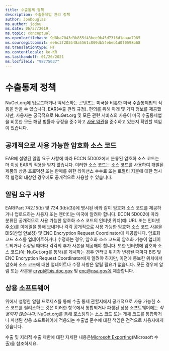 ```yaml
---
title: 수출통제 정책
description: 수출통제법 관리 정책
author: JonDouglas
ms.author: jodou
ms.date: 06/27/2019
ms.topic: conceptual
ms.openlocfilehash: 9d8ba7043d3b855f43bee9b45d7316d1aaaa7985
ms.sourcegitcommit: ee6c3f203648a5561c809db54ebeb1d0f0598b68
ms.translationtype: HT
ms.contentlocale: ko-KR
ms.lasthandoff: 01/26/2021
ms.locfileid: "98775637"
---
```

# <a name="export-control-policy"></a>수출통제 정책

NuGet.org에 업로드하거나 액세스하는 콘텐츠는 미국을 비롯한 미국 수출통제법의 적용을 받을 수 있습니다. EAR(수출 관리 규정).  편의를 위해 아래 몇 가지 정보를 제공했지만, 사용자는 궁극적으로 NuGet.org 및 모든 관련 서비스의 사용이 미국 수출통제법을 비롯한 모든 해당 법률과 규정을 준수하고 [사용 약관](https://www.nuget.org/policies/Terms)을 준수하고 있는지 확인할 책임이 있습니다.

## <a name="publicly-available-encryption-source-code"></a>공개적으로 사용 가능한 암호화 소스 코드

EAR에 설명된 알림 요구 사항에 따라 ECCN 5D002에서 분류된 암호화 소스 코드는 더 이상 EAR의 적용을 받지 않습니다.  이러한 소스 코드는 소스 코드를 사용하여 개발된 제품의 상용 프로덕션 또는 판매를 위한 라이선스 수수료 또는 로열티 지불에 대한 명시적 협정의 대상인 경우에도 공개적으로 사용할 수 있습니다.

## <a name="notification-requirement"></a>알림 요구 사항

EAR(Part 742.15(b) 및 734.3(b)(3))에 명시된 바와 같이 암호화 소스 코드를 제공하거나 업로드하는 사용자 또는 엔터티는 미국에 알려야 합니다. ECCN 5D002에 따라 분류된 공개적으로 사용 가능한 암호화 소스 코드의 인터넷 위치(예: URL 또는 인터넷 주소)를 이메일을 통해 보내거나 각각 공개적으로 사용 가능한 암호화 소스 코드 사본을 BIS(산업 안보청) 및 ENC Encryption Request Coordinator에 제공합니다. 암호화 코드 소스를 업데이트하거나 수정하는 경우, 암호화 소스 코드의 암호화 기능이 업데이트되거나 수정될 때마다 각각의 추가 사본을 제공해야 합니다. 또한 인터넷에 암호화 소스 코드(예: NuGet.org를 통해)를 게시하는 경우 인터넷 위치가 변경될 때마다 BIS 및 ENC Encryption Request Coordinator에게 알려야 하지만, 이전에 통보한 위치에서 암호화 소스 코드에 대한 업데이트나 수정 사항은 알릴 필요가 없습니다. 모든 경우에 알림 또는 사본을 crypt@bis.doc.gov 및 enc@nsa.gov에 제출합니다.

## <a name="commerical-software"></a>상용 소프트웨어

위에서 설명한 알림 프로세스를 통해 수출 통제 관할지에서 공개적으로 사용 가능한 소스 코드를 릴리스하는 것은 이러한 항목에서 통합되거나 파생된 상용 소프트웨어에는 *적용되지 않습니다*.  NuGet.org를 통해 호스팅되는 소스 코드 또는 개체 코드를 통합하거나 파생된 상용 소프트웨어에 적용되는 수출법 준수에 대한 책임은 전적으로 사용자에게 있습니다.

수출 및 지리적 수출 제한에 대한 자세한 내용은[Microsoft Exporting](https://www.microsoft.com/exporting)(Microsoft 수출)을 참조하세요.
